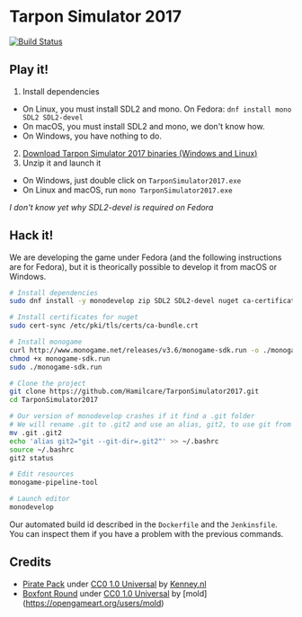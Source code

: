 # Tarpon Simulator 2017

[![Build Status](https://ci.deuxfleurs.fr/job/TarponSimulator2017/job/master/badge/icon)](https://ci.deuxfleurs.fr/job/TarponSimulator2017/job/master/)

## Play it!

 1. Install dependencies
   * On Linux, you must install SDL2 and mono. On Fedora: `dnf install mono SDL2 SDL2-devel`
   * On macOS, you must install SDL2 and mono, we don't know how.
   * On Windows, you have nothing to do.
 2. [Download Tarpon Simulator 2017 binaries (Windows and Linux)](https://ci.deuxfleurs.fr/job/TarponSimulator2017/job/master/lastSuccessfulBuild/artifact/TarponSimulator2017.zip)
 3. Unzip it and launch it
   * On Windows, just double click on `TarponSimulator2017.exe`
   * On Linux and macOS, run `mono TarponSimulator2017.exe`

*I don't know yet why SDL2-devel is required on Fedora*

## Hack it!

We are developing the game under Fedora (and the following instructions are for Fedora), but it is theorically possible to develop it from macOS or Windows.

```bash
# Install dependencies
sudo dnf install -y monodevelop zip SDL2 SDL2-devel nuget ca-certificates nunit2 gtk-sharp3 gtk-sharp3-devel

# Install certificates for nuget
sudo cert-sync /etc/pki/tls/certs/ca-bundle.crt

# Install monogame
curl http://www.monogame.net/releases/v3.6/monogame-sdk.run -o ./monogame-sdk.run
chmod +x monogame-sdk.run
sudo ./monogame-sdk.run

# Clone the project
git clone https://github.com/Hamilcare/TarponSimulator2017.git
cd TarponSimulator2017

# Our version of monodevelop crashes if it find a .git folder
# We will rename .git to .git2 and use an alias, git2, to use git from command line
mv .git .git2
echo 'alias git2="git --git-dir=.git2"' >> ~/.bashrc
source ~/.bashrc
git2 status

# Edit resources
monogame-pipeline-tool

# Launch editor
monodevelop
```

Our automated build id described in the `Dockerfile` and the `Jenkinsfile`.
You can inspect them if you have a problem with the previous commands.

## Credits

 * [Pirate Pack](https://kenney.nl/assets/pirate-pack) under [CC0 1.0 Universal](https://creativecommons.org/publicdomain/zero/1.0/) by [Kenney.nl](https://kenney.nl/)
 * [Boxfont Round](https://fontlibrary.org/fr/font/boxfont-round) under [CC0 1.0 Universal](https://creativecommons.org/publicdomain/zero/1.0/) by [mold] (https://opengameart.org/users/mold)
